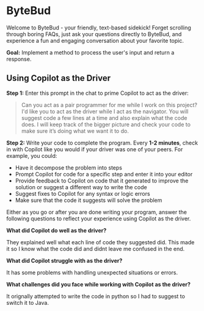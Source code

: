 # ByteBud

Welcome to ByteBud - your friendly, text-based sidekick! Forget scrolling through boring FAQs, just ask your questions directly to ByteBud, and experience a fun and engaging conversation about your favorite topic.

**Goal:** Implement a method to process the user's input and return a response.

## Using Copilot as the Driver

**Step 1:** Enter this prompt in the chat to prime Copilot to act as the driver:

> Can you act as a pair programmer for me while I work on this project? I'd like you to act as the driver while I act as the navigator. You will suggest code a few lines at a time and also explain what the code does. I will keep track of the bigger picture and check your code to make sure it’s doing what we want it to do.

**Step 2:** Write your code to complete the program. Every **1-2 minutes**, check in with Copilot like you would if your driver was one of your peers. For example, you could:

   * Have it decompose the problem into steps
   * Prompt Copilot for code for a specific step and enter it into your editor
   * Provide feedback to Copilot on code that it generated to improve the solution or suggest a different way to write the code
   * Suggest fixes to Copilot for any syntax or logic errors
   * Make sure that the code it suggests will solve the problem

Either as you go or after you are done writing your program, answer the following questions to reflect your experience using Copilot as the driver.

**What did Copilot do well as the driver?**

They explained well what each line of code they suggested did. This made it so I know what the code did and didnt leave me confused in the end. 

**What did Copilot struggle with as the driver?**

It has some problems with handling unexpected situations or errors.

**What challenges did you face while working with Copilot as the driver?**

It orignally attempted to write the code in python so I had to suggest to switch it to Java.

